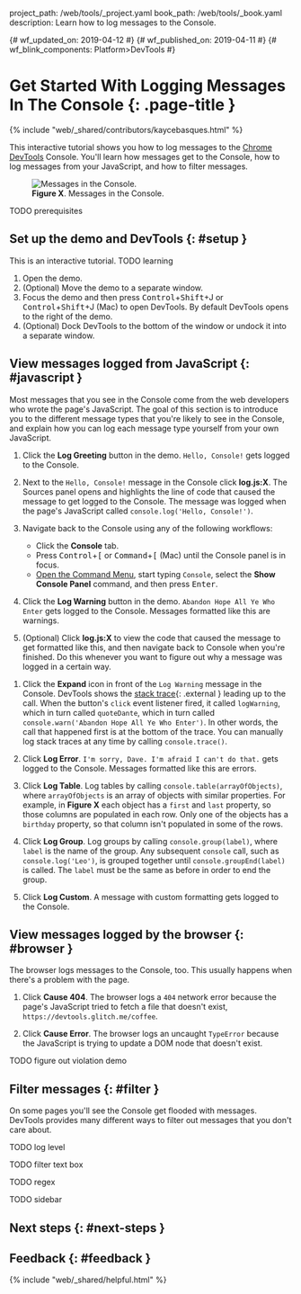 project_path: /web/tools/_project.yaml
book_path: /web/tools/_book.yaml
description: Learn how to log messages to the Console.

{# wf_updated_on: 2019-04-12 #}
{# wf_published_on: 2019-04-11 #}
{# wf_blink_components: Platform>DevTools #}

# Get Started With Logging Messages In The Console {: .page-title }

{% include "web/_shared/contributors/kaycebasques.html" %}

This interactive tutorial shows you how to log messages to the [Chrome DevTools](/web/tools/chrome-devtools/) Console.
You'll learn how messages get to the Console, how to log messages from your JavaScript, and how to filter messages.

<figure>
  <img src="/web/tools/chrome-devtools/console/images/logexample.png"
       alt="Messages in the Console.">
  <figcaption>
    <b>Figure X</b>. Messages in the Console.
  </figcaption>
</figure>

TODO prerequisites

## Set up the demo and DevTools {: #setup }

This is an interactive tutorial. TODO learning

1. Open the demo.
1. (Optional) Move the demo to a separate window.
1. Focus the demo and then press <kbd>Control</kbd>+<kbd>Shift</kbd>+<kdb>J</kbd> or
   <kbd>Control</kbd>+<kbd>Shift</kbd>+<kdb>J</kbd> (Mac) to open DevTools. By default DevTools opens to the
   right of the demo.
1. (Optional) Dock DevTools to the bottom of the window or undock it into a separate window.

## View messages logged from JavaScript {: #javascript }

Most messages that you see in the Console come from the web developers who wrote the page's JavaScript.
The goal of this section is to introduce you to the different message types that you're likely to see in the Console, and
explain how you can log each message type yourself from your own JavaScript.

1. Click the **Log Greeting** button in the demo. `Hello, Console!` gets logged to the Console.

1. Next to the `Hello, Console!` message in the Console click **log.js:X**. The Sources panel opens and highlights the
   line of code that caused the message to get logged to the Console. The message was logged when the page's JavaScript
   called `console.log('Hello, Console!')`.

1. Navigate back to the Console using any of the following workflows:

     * Click the **Console** tab.
     * Press <kbd>Control</kbd>+<kbd>[</kbd> or <kbd>Command</kbd>+<kbd>[</kbd> (Mac) until the Console panel is in focus.
     * [Open the Command Menu](/web/tools/chrome-devtools/command-menu), start typing `Console`, select the
       **Show Console Panel** command, and then press <kbd>Enter</kbd>.

1. Click the **Log Warning** button in the demo. `Abandon Hope All Ye Who Enter` gets logged to the Console.
   Messages formatted like this are warnings.

1. (Optional) Click **log.js:X** to view the code that caused the message to get formatted like this, and then navigate
   back to Console when you're finished. Do this whenever you want to figure out why a message was logged in a certain way.

[trace]: https://en.wikipedia.org/wiki/Stack_trace

1. Click the **Expand** icon in front of the `Log Warning` message in the Console. DevTools
   shows the [stack trace][trace]{: .external } leading up to the call. When the button's `click` event listener
   fired, it called `logWarning`, which in turn called `quoteDante`, which in turn called
   `console.warn('Abandon Hope All Ye Who Enter')`. In other words, the call that happened first is at the
   bottom of the trace. You can manually log stack traces at any time by calling `console.trace()`.

1. Click **Log Error**. `I'm sorry, Dave. I'm afraid I can't do that.` gets logged to the Console.
   Messages formatted like this are errors.

1. Click **Log Table**. Log tables by calling `console.table(arrayOfObjects)`, where
   `arrayOfObjects` is an array of objects with similar properties. For example, in **Figure X** each
   object has a `first` and `last` property, so those columns are populated in each row. Only one of the objects
   has a `birthday` property, so that column isn't populated in some of the rows.

1. Click **Log Group**. Log groups by calling `console.group(label)`,
   where `label` is the name of the group. Any subsequent `console` call, such as `console.log('Leo')`, is
   grouped together until `console.groupEnd(label)` is called. The `label` must be the same as before in order
   to end the group.

1. Click **Log Custom**. A message with custom formatting gets logged to the Console. 

## View messages logged by the browser {: #browser }

The browser logs messages to the Console, too. This usually happens when there's a problem with the page.

1. Click **Cause 404**. The browser logs a `404` network error because the page's JavaScript tried to
   fetch a file that doesn't exist, `https://devtools.glitch.me/coffee`.

1. Click **Cause Error**. The browser logs an uncaught `TypeError` because the JavaScript is trying to update
   a DOM node that doesn't exist.

TODO figure out violation demo

## Filter messages {: #filter }

On some pages you'll see the Console get flooded with messages. DevTools provides
many different ways to filter out messages that you don't care about.

TODO log level

TODO filter text box

[regex]: https://developer.mozilla.org/en-US/docs/Web/JavaScript/Guide/Regular_Expressions

TODO regex

TODO sidebar

## Next steps {: #next-steps }



## Feedback {: #feedback }

{% include "web/_shared/helpful.html" %}